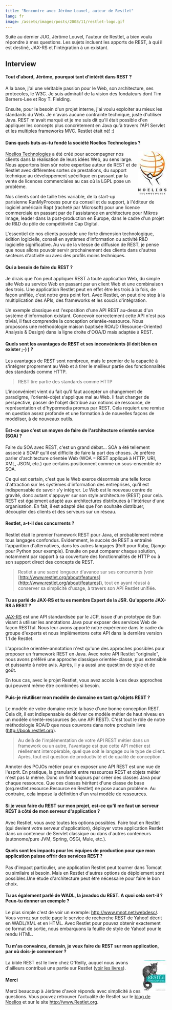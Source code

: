 ```yaml
---
title: "Rencontre avec Jérôme Louvel, auteur de Restlet"
lang: fr
image: /assets/images/posts/2008/11/restlet-logo.gif
---
```


Suite au dernier JUG, Jérôme Louvel, l'auteur de Restlet, a bien voulu répondre à mes questions. Les sujets incluent les apports de REST, à qui il est destiné, JAX-RS et l'intégration à un existant.

## Interview

#### Tout d'abord, Jérôme, pourquoi tant d'intérêt dans REST ?

A la base, j'ai une véritable passion pour le Web, son architecture, ses protocoles, le W3C. Je suis admiratif de la vision des fondateurs dont Tim Berners-Lee et Roy T. Fielding.

Ensuite, pour le besoin d'un projet interne, j'ai voulu exploiter au mieux les standards du Web. Je n'avais aucune contrainte technique, juste d'utiliser Java. REST m'avait marqué et je me suis dit qu'il était possible d'en appliquer les concepts plus concrètement en Java qu'à travers l'API Servlet et les multiples frameworks MVC. Restlet était né! :)

#### Dans quels buts as-tu fondé la société Noelios Technologies ?

<img src="/assets/images/posts/2008/11/noelios-logo.jpg" style="float:right"/>

[Noelios Technologies](http://www.noelios.com/) a été créé pour accompagner nos clients dans la réalisation de leurs idées Web, au sens large. Nous apportons bien sûr notre expertise autour de REST et de Restlet avec différentes sortes de prestations, du support technique au développement spécifique en passant par la vente de licences commerciales au cas où la LGPL pose un problème.

Nos clients sont de taille très variable, de la start-up parisienne RunMyProcess pour du conseil et du support, à l'éditeur de logiciel américain Rapt (racheté par Microsoft) pour une licence commerciale en passant par de l'assistance en architecture pour Mikros Image, leader dans la post-production en Europe, dans le cadre d'un projet de R&D du pôle de compétitivité Cap Digital.

L'essentiel de nos clients possède une forte dimension technologique, édition logicielle, conseil en systèmes d'information ou activité R&D logicielle significative. Au vu de la vitesse de diffusion de REST, je pense que nous allons pouvoir servir prochainement des clients dans d'autres secteurs d'activité ou avec des profils moins techniques.

#### Qui a besoin de faire du REST ?

Je dirais que l'on peut appliquer REST à toute application Web, du simple site Web au service Web en passant par un client Web et une combinaison des trois. Une application Restlet peut en effet être les trois à la fois, de façon unifiée, c'est notre gros point fort. Avec Restlet, on peut dire stop à la multiplication des APIs, des frameworks et les soucis d'intégration.

Un exemple classique est l'exposition d'une API REST au-dessus d'un système d'information existant. Concevoir correctement cette API n'est pas trivial, il faut comprendre la conception orientée-ressource. Nous proposons une méthodologie maison baptisée ROA/D (Resource-Oriented Analysis & Design) dans la ligne droite d'OOA/D mais adaptée à REST.

#### Quels sont les avantages de REST et ses inconvénients (il doit bien en exister ;-) ) ?

Les avantages de REST sont nombreux, mais le premier de la capacité à s'intégrer proprement au Web et à tirer le meilleur partie des fonctionnalités des standards comme HTTP.

> REST tire partie des standards comme HTTP

L'inconvénient vient du fait qu'il faut accepter un changement de paradigme, l'orienté-objet s'applique mal au Web. Il faut changer de perspective, passer de l'objet distribué aux notions de ressource, de représentation et d'hypermedia promus par REST. Cela requiert une remise en question assez profonde et une formation à de nouvelles façons de modéliser, à de nouveaux outils.

#### Est-ce que c'est un moyen de faire de l'architecture orientée service (SOA) ?

Faire du SOA avec REST, c'est un grand débat... SOA a été tellement associé à SOAP qu'il est difficile de faire la part des choses. Je préfère parler d'architecture orientée Web (WOA = REST appliqué à HTTP, URI, XML, JSON, etc.) que certains positionnent comme un sous-ensemble de SOA.

Ce qui est certain, c'est que le Web exerce désormais une telle force d'attraction sur les systèmes d'information des entreprises, qu'il est indispensable de savoir s'y intégrer. Le Web est le nouveau centre de gravité, donc autant s'appuyer sur son style architecture (REST) pour cela. REST est également adapté aux architectures distribuées à l'intérieur d'une organisation. En fait, il est adapté dès que l'on souhaite distribuer, découpler des clients et des serveurs sur un réseau.

#### Restlet, a-t-il des concurrents ?

Restlet était le premier framework REST pour Java, et probablement même tous langages confondus. Evidemment, le succès de REST a entraîné l'apparition d'alternatives, dans les autres langages (RoR pour Ruby, Django pour Python pour exemple). Ensuite on peut comparer chaque solution, notamment par rapport à sa couverture des fonctionnalités de HTTP ou à son support direct des concepts de REST.

> Restlet a une sacré longueur d'avance sur ses concurrents (voir [http://www.restlet.org/about/features](http://www.restlet.org/about/features)), tout en ayant réussi à conserver sa simplicité d'usage, à travers son API Restlet unifiée.

#### Tu as parlé de JAX-RS et tu es membre Expert de la JSR. Qu'apporte JAX-RS à REST ?

[JAX-RS](http://jcp.org/en/jsr/detail?id=311) est une API standardisée par le JCP, issue d'un prototype de Sun visant à utiliser les annotations Java pour exposer des services Web de façon RESTful. Nous leur avons apporté notre expérience dans le cadre du groupe d'experts et nous implémentons cette API dans la dernière version 1.1 de Restlet.

L'approche orientée-annotation n'est qu'une des approches possibles pour proposer un framework REST en Java. Avec notre API Restlet "originale", nous avons préféré une approche classique orientée-classe, plus extensible et puissante à notre avis. Après, il y a aussi une question de style et de goût.

En tous cas, avec le projet Restlet, vous avez accès à ces deux approches qui peuvent même être combinées si besoin.

#### Puis-je réutiliser mon modéle de domaine en tant qu'objets REST ?

Le modèle de votre domaine reste la base d'une bonne conception REST. Cela dit, il est indispensable de dériver ce modèle métier de haut niveau en un modèle orienté-ressources (ie. une API REST). C'est tout le rôle de notre méthodologie ROA/D que nous couvrons dans notre prochain livre (<http://book.restlet.org>).

> Au delà de l'implémentation de votre API REST métier dans un framework ou un autre, l'avantage est que cette API métier est réellement interopérable, quel que soit le langage ou le type de client. Après, tout est question de productivité et de qualité de conception.

Annoter des POJOs métier pour en exposer une API REST est une vue de l'esprit. En pratique, la granularité entre ressources REST et objets métier n'est pas la même. Donc on finit toujours par créer des classes Java pour chaque ressource. Que ces classes héritent d'une classe de base (org.restlet.resource.Resource en Restlet) ne pose aucun problème. Au contraire, cela impose la définition d'un vrai modèle de ressources.

#### Si je veux faire du REST sur mon projet, est-ce qu'il me faut un serveur REST à côté de mon serveur d'application ?

Avec Restlet, vous avez toutes les options possibles. Faire tout en Restlet (qui devient votre serveur d'application), déployer votre application Restlet dans un conteneur de Servlet classique ou dans d'autres conteneurs (autonome/pure JVM, Spring, OSGi, Mule, etc.).

#### Quels sont les impacts pour les équipes de production pour que mon application puisse offrir des services REST ?

Pas d'impact particulier, une application Restlet peut tourner dans Tomcat ou similaire si besoin. Mais en Restlet d'autres options de déploiement sont possibles.Une étude d'architecture peut être nécessaire pour faire le bon choix.

#### Tu as également parlé de WADL, la javadoc du REST. A quoi cela sert-il ? Peux-tu donner un exemple ?

Le plus simple c'est de voir un exemple: <http://www.mnot.net/webdesc/>. Vous verrez sur cette page le service de recherche REST de Yahoo! décrit en WADL/XML et en HTML. Avec Restlet pour pouvez obtenir exactement ce format de sortie, nous embarquons la feuille de style de Yahoo! pour le rendu HTML.

#### Tu m'as convaincu, demain, je veux faire du REST sur mon application, par où dois-je commencer ?

<img src="/assets/images/posts/2008/11/oreilly-book-restful-web-services.jpg" style="float:right"/>

La bible REST est le livre chez O'Reilly, auquel nous avons d'ailleurs contribué une partie sur Restlet ([voir les livres](http://www.restlet.org/documentation/books)).

#### Merci

Merci beaucoup à Jérôme d'avoir répondu avec simplicité à ces questions. Vous pouvez retrouver l'actualité de Restlet sur le [blog de Noelios](http://blog.noelios.com) et sur le site <http://www.Restlet.org>.
